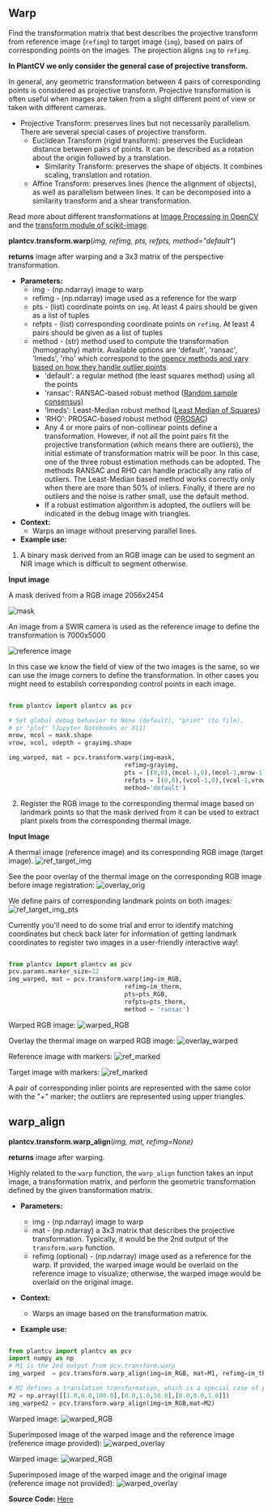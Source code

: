 ## Warp

Find the transformation matrix that best describes the projective transform from reference image (`refimg`) 
to target image (`img`), based on pairs of corresponding points on the images. The projection aligns `img` to `refimg`.

**In PlantCV we only consider the general case of projective transform.**

In general, any geometric transformation between 4 pairs of corresponding points is considered as projective transform. 
Projective transformation is often useful when images are taken from a slight different point of view or taken with different cameras.  

- Projective Transform: preserves lines but not necessarily parallelism. There are several special cases of projective transform. 
  - Euclidean Transform (rigid transform): preserves the Euclidean distance between pairs of points. 
    It can be described as a rotation about the origin followed by a translation.
    - Similarity Transform: preserves the shape of objects. It combines scaling, translation and rotation. 
  - Affine Transform: preserves lines (hence the alignment of objects), as well as parallelism between lines. 
    It can be decomposed into a similarity transform and a shear transformation.

Read more about different transformations at 
[Image Processing in OpenCV](https://docs.opencv.org/3.4/da/d6e/tutorial_py_geometric_transformations.html) 
and the 
[transform module of scikit-image](https://scikit-image.org/docs/dev/auto_examples/transform/plot_transform_types.html#sphx-glr-auto-examples-transform-plot-transform-types-py). 

**plantcv.transform.warp**(*img, refimg, pts, refpts, method="default"*)

**returns** image after warping and a 3x3 matrix of the perspective transformation.

- **Parameters:**
    - img - (np.ndarray) image to warp 
    - refimg - (np.ndarray) image used as a reference for the warp 
    - pts - (list) coordinate points on `img`. At least 4 pairs should be given as a list of tuples
    - refpts - (list) corresponding coordinate points on `refimg`. At least 4 pairs should be given as a list of tuples
    - method - (str) method used to compute the transformation (homography) matrix.
      Available options are 'default', 'ransac', 'lmeds', 'rho' which correspond to the [opencv methods 
      and vary based on how they handle outlier points](https://docs.opencv.org/3.4/d9/d0c/group__calib3d.html#ga4abc2ece9fab9398f2e560d53c8c9780).
      - 'default': a regular method (the least squares method) using all the points
      - 'ransac': RANSAC-based robust method 
        ([Random sample consensus](https://en.wikipedia.org/wiki/Random_sample_consensus#:~:text=An%20advantage%20of%20RANSAC%20is,present%20in%20the%20data%20set.&text=RANSAC%20can%20only%20estimate%20one%20model%20for%20a%20particular%20data%20set.)) 
      - 'lmeds': Least-Median robust method 
        ([Least Median of Squares](http://www-sop.inria.fr/odyssee/software/old_robotvis/Tutorial-Estim/node25.html))
      - 'RHO': PROSAC-based robust method ([PROSAC](http://cmp.felk.cvut.cz/~matas/papers/chum-prosac-cvpr05.pdf))  
      - Any 4 or more pairs of non-collinear points define a transformation. However, if not all the point pairs fit 
        the projective transformation (which means there are outliers), the initial estimate of transformation matrix 
        will be poor. In this case, one of the three robust estimation methods can be adopted. The methods RANSAC and RHO 
        can handle practically any ratio of outliers. The Least-Median based method works correctly only when there are 
        more than 50% of inliers. Finally, if there are no outliers and the noise is rather small, use the default method.
      - If a robust estimation algorithm is adopted, the outliers will be indicated in the debug image with triangles.
- **Context:**
    - Warps an image without preserving parallel lines. 
- **Example use:**

1. A binary mask derived from an RGB image can be used to segment an NIR image which is difficult to segment otherwise.

**Input image**

A mask derived from a RGB image 2056x2454

![mask](img/documentation_images/transform_warp/mask.png)

An image from a SWIR camera is used as the reference image to define the transformation is 7000x5000

![reference image](img/documentation_images/transform_warp/refimg.png)

In this case we know the field of view of the two images is the same, so we can use the image corners to define the 
transformation. In other cases you might need to establish corresponding control points in each image.

```python

from plantcv import plantcv as pcv

# Set global debug behavior to None (default), "print" (to file),
# or "plot" (Jupyter Notebooks or X11)
mrow, mcol = mask.shape
vrow, vcol, vdepth = grayimg.shape

img_warped, mat = pcv.transform.warp(img=mask,
                                refimg=grayimg,
                                pts = [(0,0),(mcol-1,0),(mcol-1,mrow-1),(0,mrow-1)],
                                refpts = [(0,0),(vcol-1,0),(vcol-1,vrow-1),(0,vrow-1)],
                                method='default')


```
2. Register the RGB image to the corresponding thermal image based on landmark points so that the mask derived from 
   it can be used to extract plant pixels from the corresponding thermal image.

**Input Image**

A thermal image (reference image) and its corresponding RGB image (target image).
![ref_target_img](img/documentation_images/transform_warp/ref_tar.png)

See the poor overlay of the thermal image on the corresponding RGB image before image registration:
![overlay_orig](img/documentation_images/transform_warp/overlayed_orig.jpg)

We define pairs of corresponding landmark points on both images:
![ref_target_img_pts](img/documentation_images/transform_warp/ref_tar_pts.png)

Currently you'll need to do some trial and error to identify matching coordinates but check back later for information of getting landmark coordinates to register two images in a user-friendly interactive way!

```python

from plantcv import plantcv as pcv
pcv.params.marker_size=12
img_warped, mat = pcv.transform.warp(img=im_RGB,
                                refimg=im_therm,
                                pts=pts_RGB,
                                refpts=pts_therm,
                                method = 'ransac')
```

Warped RGB image:
![warped_RGB](img/documentation_images/transform_warp/RGB_aligned.jpg)

Overlay the thermal image on warped RGB image:
![overlay_warped](img/documentation_images/transform_warp/overlayed_aligned.jpg)

Reference image with markers:
![ref_marked](img/documentation_images/transform_warp/ref_pts.png)

Target image with markers:
![ref_marked](img/documentation_images/transform_warp/tar_pts.png)

A pair of corresponding inlier points are represented with the same color with the "+" marker; 
the outliers are represented using upper triangles. 

## warp_align
**plantcv.transform.warp_align**(*img, mat, refimg=None)*

**returns** image after warping.

Highly related to the `warp` function, the `warp_align` function takes an input image, a transformation matrix, 
and perform the geometric transformation defined by the given transformation matrix. 
- **Parameters:**
    - img - (np.ndarray) image to warp 
    - mat - (np.ndarray) a 3x3 matrix that describes the projective transformation. 
      Typically, it would be the 2nd output of the `transform.warp` function.
    - refimg (optional) - (np.ndarray) image used as a reference for the warp. 
      If provided, the warped image would be overlaid on the reference image to visualize; 
      otherwise, the warped image would be overlaid on the original image.

- **Context:**
    - Warps an image based on the transformation matrix. 
    
- **Example use:**
```python

from plantcv import plantcv as pcv
import numpy as np
# M1 is the 2nd output from pcv.transform.warp
img_warped  = pcv.transform.warp_align(img=im_RGB, mat=M1, refimg=im_therm)

# M2 defines a translation transformation, which is a special case of projective transformation
M2 = np.array([[1.0,0.0,100.0],[0.0,1.0,50.0],[0.0,0.0,1.0]])
img_warped2 = pcv.transform.warp_align(img=im_RGB,mat=M2)
```

Warped image:
![warped_RGB](img/documentation_images/transform_warp/align_warped.png)

Superimposed image of the warped image and the reference image (reference image provided):
![warped_overlay](img/documentation_images/transform_warp/align_warp_overlay.png)

Warped image:
![warped_RGB](img/documentation_images/transform_warp/warped_no_ref.png)

Superimposed image of the warped image and the original image (reference image not provided):
![warped_overlay](img/documentation_images/transform_warp/warp_overlay_no_ref.png)

**Source Code:** [Here](https://github.com/danforthcenter/plantcv/blob/master/plantcv/plantcv/transform/warp.py)
